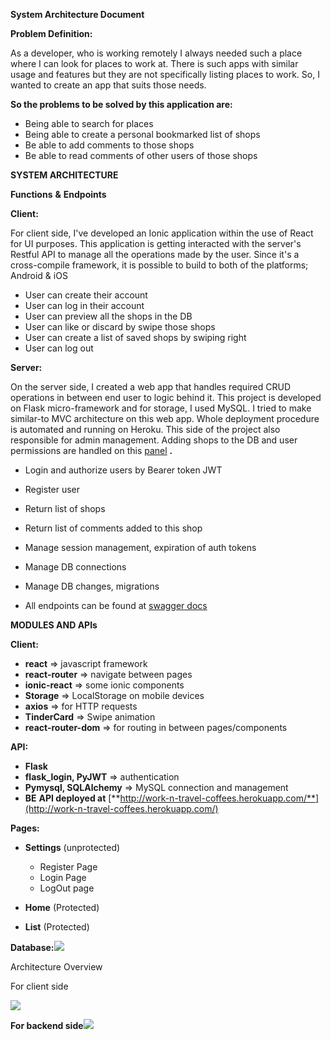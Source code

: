 **System Architecture Document**

**Problem Definition:**

As a developer, who is working remotely I always needed such a place where I can look for places to work at. There is such apps with similar usage and features but they are not specifically listing places to work. So, I wanted to create an app that suits those needs.

**So the problems to be solved by this application are:**

- Being able to search for places
- Being able to create a personal bookmarked list of shops
- Be able to add comments to those shops
- Be able to read comments of other users of those shops

**SYSTEM ARCHITECTURE**

**Functions**  **&amp;**  **Endpoints**

**Client:**

For client side, I&#39;ve developed an Ionic application within the use of React for UI purposes. This application is getting interacted with the server&#39;s Restful API to manage all the operations made by the user. Since it&#39;s a cross-compile framework, it is possible to build to both of the platforms; Android &amp; iOS

- User can create their account
- User can log in their account
- User can preview all the shops in the DB
- User can like or discard by swipe those shops
- User can create a list of saved shops by swiping right
- User can log out

**Server:**

On the server side, I created a web app that handles required CRUD operations in between end user to logic behind it. This project is developed on Flask micro-framework and for storage, I used MySQL. I tried to make similar-to MVC architecture on this web app. Whole deployment procedure is automated and running on Heroku. This side of the project also responsible for admin management. Adding shops to the DB and user permissions are handled on this [panel](http://work-n-travel-coffees.herokuapp.com/admin) **.**

- Login and authorize users by Bearer token JWT
- Register user
- Return list of shops
- Return list of comments added to this shop
- Manage session management, expiration of auth tokens
- Manage DB connections
- Manage DB changes, migrations

- All endpoints can be found at [swagger docs](https://work-n-travel-coffees.herokuapp.com/apidocs/)

**MODULES AND APIs**

**Client:**

- **react** => javascript framework
- **react-router** => navigate between pages
- **ionic-react** => some ionic components
- **Storage** => LocalStorage on mobile devices
- **axios** => for HTTP requests
- **TinderCard** => Swipe animation
- **react-router-dom** => for routing in between pages/components

**API:**

- **Flask**
- **flask\_login, PyJWT** => authentication
- **Pymysql, SQLAlchemy** => MySQL connection and management
- **BE**  **API deployed at** [**http://work-n-travel-coffees.herokuapp.com/**](http://work-n-travel-coffees.herokuapp.com/)

**Pages:**

- **Settings** (unprotected)
  - Register Page
  - Login Page
  - LogOut page

- **Home** (Protected)
- **List** (Protected)

**Database:**![](RackMultipart20220608-1-bk2oa0_html_f20751368163fe5c.png)

Architecture Overview

For client side

![](RackMultipart20220608-1-bk2oa0_html_7ab601aba4281820.png)

**For backend side**![](RackMultipart20220608-1-bk2oa0_html_c760f6a867dd61a0.gif)
